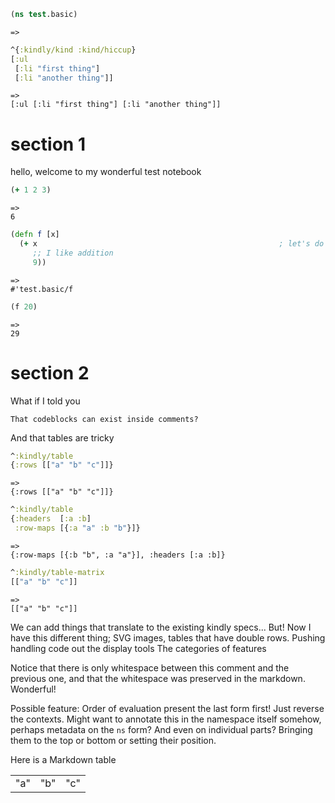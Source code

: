 ```clojure
(ns test.basic)
```
```
=>

```

```clojure
^{:kindly/kind :kind/hiccup}
[:ul
 [:li "first thing"]
 [:li "another thing"]]
```
```
=>
[:ul [:li "first thing"] [:li "another thing"]]
```

# section 1

 hello, welcome to my wonderful test notebook

```clojure
(+ 1 2 3)
```
```
=>
6
```

```clojure
(defn f [x]
  (+ x                                                      ; let's do some addition
     ;; I like addition
     9))
```
```
=>
#'test.basic/f
```

```clojure
(f 20)
```
```
=>
29
```

# section 2

What if I told you

    That codeblocks can exist inside comments?

And that tables are tricky

```clojure
^:kindly/table
{:rows [["a" "b" "c"]]}
```
```
=>
{:rows [["a" "b" "c"]]}
```

```clojure
^:kindly/table
{:headers  [:a :b]
 :row-maps [{:a "a" :b "b"}]}
```
```
=>
{:row-maps [{:b "b", :a "a"}], :headers [:a :b]}
```

```clojure
^:kindly/table-matrix
[["a" "b" "c"]]
```
```
=>
[["a" "b" "c"]]
```

We can add things that translate to the existing kindly specs...
But! Now I have this different thing; SVG images, tables that have double rows.
Pushing handling code out the display tools
The categories of features

Notice that there is only whitespace between this comment and the previous one,
and that the whitespace was preserved in the markdown. Wonderful!

Possible feature: Order of evaluation
present the last form first!
Just reverse the contexts.
Might want to annotate this in the namespace itself somehow,
perhaps metadata on the `ns` form?
And even on individual parts? Bringing them to the top or bottom or setting their position.

Here is a Markdown table

|  |  |  |
|--|--|--|
| "a" | "b" | "c" |
